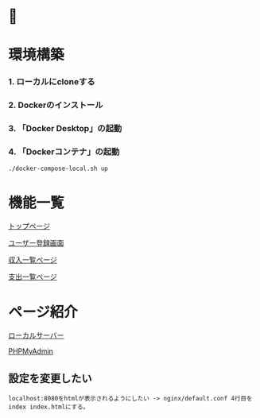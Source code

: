 # 🐳
# 環境構築

### 1. ローカルにcloneする

### 2. Dockerのインストール

### 3. 「Docker Desktop」の起動

### 4. 「Dockerコンテナ」の起動

```
./docker-compose-local.sh up
```

# 機能一覧

[トップページ](https://round-petunia-b6f.notion.site/Top-b6bf1ec4356441c6ac56beea5183eed6)

[ユーザー登録画面](https://round-petunia-b6f.notion.site/c0311abf197b42c193382eaca27643c7)

[収入一覧ページ](https://round-petunia-b6f.notion.site/317adb4055ae4c1ea31301b07191da1a)

[支出一覧ページ](https://round-petunia-b6f.notion.site/c493686c64354dabbf942a9622b32afd)


# ページ紹介

[ローカルサーバー](http://localhost:8080)

[PHPMyAdmin](http://localhost:3306)


## 設定を変更したい

```
localhost:8080をhtmlが表示されるようにしたい -> nginx/default.conf 4行目を index index.htmlにする。
```
